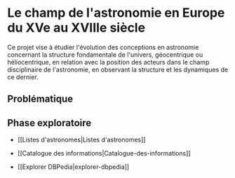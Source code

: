 # Le champ de l'astronomie en Europe du XVe au XVIIIe siècle


Ce projet vise à étudier l'évolution des conceptions en astronomie concernant la structure fondamentale de l'univers, géocentrique ou héliocentrique, en relation avec la position des acteurs dans le champ disciplinaire de l'astronomie, en observant la structure et les dynamiques de ce dernier.

## Problématique


## Phase exploratoire


*  [[Listes d'astronomes|Listes d'astronomes]]
*  [[Catalogue des informations|Catalogue-des-informations]]



*  [[Explorer DBPedia|explorer-dbpedia]]

